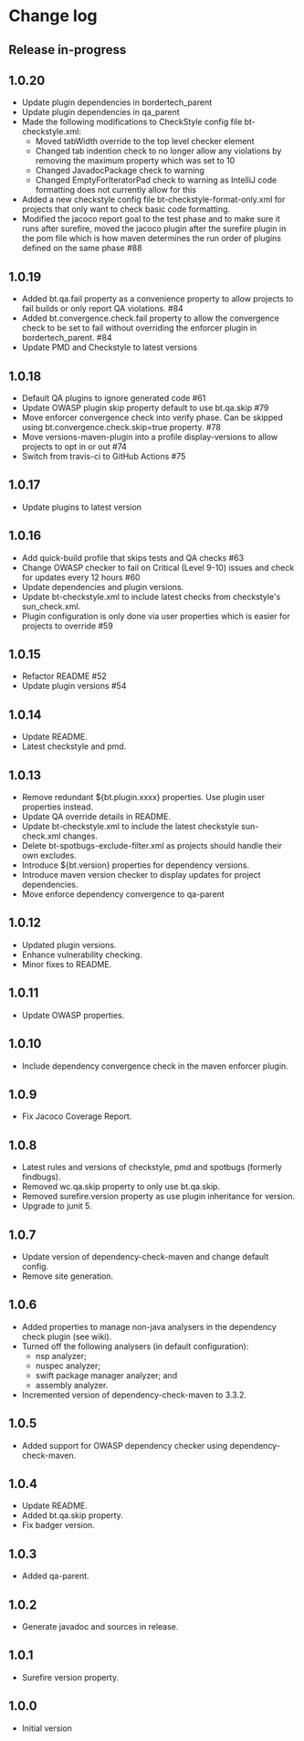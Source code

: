 # Change log

## Release in-progress

## 1.0.20
* Update plugin dependencies in bordertech_parent
* Update plugin dependencies in qa_parent
* Made the following modifications to CheckStyle config file bt-checkstyle.xml:
  * Moved tabWidth override to the top level checker element
  * Changed tab indention check to no longer allow any violations by removing the maximum property which was set to 10
  * Changed JavadocPackage check to warning
  * Changed EmptyForIteratorPad check to warning as IntelliJ code formatting does not currently allow for this
* Added a new checkstyle config file bt-checkstyle-format-only.xml for projects that only want to check basic code formatting.
* Modified the jacoco report goal to the test phase and to make sure it runs after surefire, moved the jacoco plugin after the surefire plugin in the pom file which is how maven determines the run order of plugins defined on the same phase #88

## 1.0.19
* Added bt.qa.fail property as a convenience property to allow projects to fail builds or only report QA violations. #84
* Added bt.convergence.check.fail property to allow the convergence check to be set to fail without overriding the enforcer plugin in bordertech_parent. #84
* Update PMD and Checkstyle to latest versions

## 1.0.18
* Default QA plugins to ignore generated code #61
* Update OWASP plugin skip property default to use bt.qa.skip #79
* Move enforcer convergence check into verify phase. Can be skipped using bt.convergence.check.skip=true property. #78
* Move versions-maven-plugin into a profile display-versions to allow projects to opt in or out #74
* Switch from travis-ci to GitHub Actions #75

## 1.0.17
* Update plugins to latest version

## 1.0.16
* Add quick-build profile that skips tests and QA checks #63
* Change OWASP checker to fail on Critical (Level 9-10) issues and check for updates every 12 hours #60
* Update dependencies and plugin versions.
* Update bt-checkstyle.xml to include latest checks from checkstyle's sun_check.xml.
* Plugin configuration is only done via user properties which is easier for projects to override #59

## 1.0.15
* Refactor README #52
* Update plugin versions #54

## 1.0.14
* Update README.
* Latest checkstyle and pmd.

## 1.0.13
* Remove redundant ${bt.plugin.xxxx} properties. Use plugin user properties instead.
* Update QA override details in README.
* Update bt-checkstyle.xml to include the latest checkstyle sun-check.xml changes.
* Delete bt-spotbugs-exclude-filter.xml as projects should handle their own excludes.
* Introduce ${bt.version} properties for dependency versions.
* Introduce maven version checker to display updates for project dependencies.
* Move enforce dependency convergence to qa-parent

## 1.0.12
* Updated plugin versions.
* Enhance vulnerability checking.
* Minor fixes to README.

## 1.0.11
* Update OWASP properties.

## 1.0.10
* Include dependency convergence check in the maven enforcer plugin.

## 1.0.9
* Fix Jacoco Coverage Report.

## 1.0.8
* Latest rules and versions of checkstyle, pmd and spotbugs (formerly findbugs).
* Removed wc.qa.skip property to only use bt.qa.skip.
* Removed surefire.version property as use plugin inheritance for version.
* Upgrade to junit 5.

## 1.0.7
* Update version of dependency-check-maven and change default config.
* Remove site generation.

## 1.0.6
* Added properties to manage non-java analysers in the dependency check plugin (see wiki).
* Turned off the following analysers (in default configuration):
  * nsp analyzer;
  * nuspec analyzer;
  * swift package manager analyzer; and
  * assembly analyzer.
* Incremented version of dependency-check-maven to 3.3.2.

## 1.0.5
* Added support for OWASP dependency checker using dependency-check-maven.

## 1.0.4
* Update README.
* Added bt.qa.skip property.
* Fix badger version.

## 1.0.3
* Added qa-parent.

## 1.0.2
* Generate javadoc and sources in release.

## 1.0.1
* Surefire version property.

## 1.0.0
* Initial version

